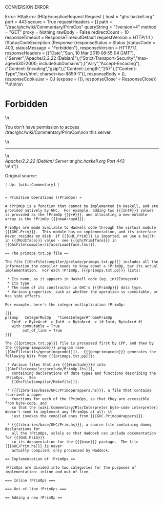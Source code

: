 CONVERSION ERROR

Error: HttpError (HttpExceptionRequest Request {
  host                 = "ghc.haskell.org"
  port                 = 443
  secure               = True
  requestHeaders       = []
  path                 = "/trac/ghc/wiki/Commentary/PrimOps"
  queryString          = "?version=4"
  method               = "GET"
  proxy                = Nothing
  rawBody              = False
  redirectCount        = 10
  responseTimeout      = ResponseTimeoutDefault
  requestVersion       = HTTP/1.1
}
 (StatusCodeException (Response {responseStatus = Status {statusCode = 403, statusMessage = "Forbidden"}, responseVersion = HTTP/1.1, responseHeaders = [("Date","Sun, 10 Mar 2019 06:55:04 GMT"),("Server","Apache/2.2.22 (Debian)"),("Strict-Transport-Security","max-age=63072000; includeSubDomains"),("Vary","Accept-Encoding"),("Content-Encoding","gzip"),("Content-Length","257"),("Content-Type","text/html; charset=iso-8859-1")], responseBody = (), responseCookieJar = CJ {expose = []}, responseClose' = ResponseClose}) "<!DOCTYPE HTML PUBLIC \"-//IETF//DTD HTML 2.0//EN\">\n<html><head>\n<title>403 Forbidden</title>\n</head><body>\n<h1>Forbidden</h1>\n<p>You don't have permission to access /trac/ghc/wiki/Commentary/PrimOps\non this server.</p>\n<hr>\n<address>Apache/2.2.22 (Debian) Server at ghc.haskell.org Port 443</address>\n</body></html>\n"))

Original source:

```trac
[ Up: [wiki:Commentary] ]


= Primitive Operations (!PrimOps) =

A !PrimOp is a function that cannot be implemented in Haskell, and are provided natively by GHC.  For example, adding two {{{Int#}}} values is provided as the !PrimOp {{{+#}}}, and allocating a new mutable array is the !PrimOp {{{newArray#}}}.

PrimOps are made available to Haskell code through the virtual module {{{GHC.Prim}}}.  This module has no implementation, and its interface never resides on disk: if {{{GHC.Prim}}} is imported, we use a built-in {{{ModIface}}} value - see {{{ghcPrimIface}}} in [[GhcFile(compiler/iface/LoadIface.lhs)]].

== The primops.txt.pp file ==

The file [[GhcFile(compiler/prelude/primops.txt.pp)]] includes all the information the compiler needs to know about a !PrimOp, bar its actual implementation.  For each !PrimOp, {{{primops.txt.pp}}} lists:

 * Its name, as it appears in Haskell code (eg. int2Integer#)
 * Its type
 * The name of its constructor in GHC's {{{PrimOp}}} data type.
 * Various properties, such as whether the operation is commutable, or has side effects.

For example, here's the integer multiplication !PrimOp:

{{{
primop   IntegerMulOp   "timesInteger#" GenPrimOp   
   Int# -> ByteArr# -> Int# -> ByteArr# -> (# Int#, ByteArr# #)
   with commutable = True
        out_of_line = True
}}}

The {{{primops.txt.pp}}} file is processed first by CPP, and then by the {{{genprimopcode}}} program (see [[GhcFile(utils/genprimopcode)]]).  {{{genprimopcode}}} generates the following bits from {{{primops.txt.pp}}}:

 * Various files that are {{{#include}}}d into [[GhcFile(compiler/prelude/PrimOp.lhs)]],
   containing declarations of data types and functions describing the !PrimOps.  See
   [[GhcFile(compiler/Makefile)]].

 * {{{libraries/base/GHC/PrimopWrappers.hs}}}, a file that contains (curried) wrapper
   functions for each of the !PrimOps, so that they are accessible from byte-code, and
   so that the [wiki:Commentary/Rts/Interpreter byte-code interpreter] doesn't need to implement any !PrimOps at all: it
   just invokes the compiled ones from {{{GHC.PrimopWrappers}}}.

 * {{{libraries/base/GHC/Prim.hs}}}, a source file containing dummy declarations for
   all the !PrimOps, solely so that Haddock can include documentation for {{{GHC.Prim}}}
   in its documentation for the {{{base}}} package.  The file {{{GHC/Prim.hs}}} is never
   actually compiled, only processed by Haddock.

== Implementation of !PrimOps ==

!PrimOps are divided into two categories for the purposes of implementation: inline and out-of-line.

=== Inline !PrimOps ===

=== Out-of-line !PrimOps ===

== Adding a new !PrimOp ==

```
